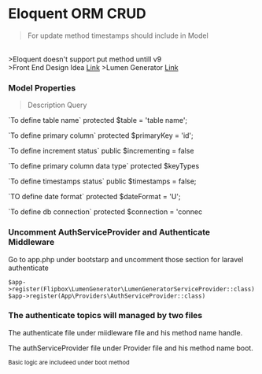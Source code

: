 # Eloquent ORM CRUD
>For update method timestamps should include in Model
<br/>
>Eloquent doesn't support put method untill v9
<br/>
>Front End Design Idea <a href='https://www.elementpack.pro/'>Link</a>
>Lumen Generator <a href='https://github.com/flipboxstudio/lumen-generator'>Link</a>

### Model Properties
> Description  Query

 <p>`To define table name`  protected $table = 'table name'; </p>
 <p>`To define primary column`  protected $primaryKey = 'id';</p>
 <p>`To define increment status` public $incrementing = false</p>
 <p>`To define primary column data type` protected $keyTypes </p>
 <p>`To define timestamps status` public $timestamps = false;</p>
 <p>`TO define date format` protected $dateFormat = 'U'; </p>
 <p>`To define db connection` protected $connection = 'connec</p>

### **Uncomment AuthServiceProvider and Authenticate Middleware**

<p>Go to app.php under bootstarp and uncomment those section for laravel authenticate</p>

```
$app->register(Flipbox\LumenGenerator\LumenGeneratorServiceProvider::class)
$app->register(App\Providers\AuthServiceProvider::class)
```

### **The authenticate topics will managed by two files**
<p>The authenticate file under miidleware file and his method name handle.</p> 
<p>The authServiceProvider file under Provider file and his method name boot.</p>
<small>
Basic logic are includeed under boot method
</small>



